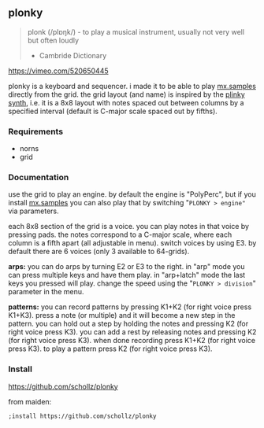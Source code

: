## plonky

> plonk (/plɒŋk/) - to play a musical instrument, usually not very well but often loudly
> - Cambride Dictionary


https://vimeo.com/520650445


plonky is a keyboard and sequencer. i made it to be able to play [mx.samples](https://llllllll.co/t/mx-samples/41400) directly from the grid. the grid layout (and name) is inspired by the [plinky synth](https://www.plinkysynth.com/), i.e. it is a 8x8 layout with notes spaced out between columns by a specified interval (default is C-major scale spaced out by fifths).


### Requirements

- norns
- grid

### Documentation

use the grid to play an engine. by default the engine is "PolyPerc", but if you install [mx.samples](https://llllllll.co/t/mx-samples/41400) you can also play that by switching "`PLONKY > engine"` via parameters.

each 8x8 section of the grid is a voice. you can play notes in that voice by pressing pads. the notes correspond to a C-major scale, where each column is a fifth apart (all adjustable in menu). switch voices by using E3. by default there are 6 voices (only 3 available to 64-grids).

**arps:** you can do arps by turning E2 or E3 to the right. in "arp" mode you can press multiple keys and have them play. in "arp+latch" mode the last keys you pressed will play. change the speed using the "`PLONKY > division`" parameter in the menu.

**patterns:** you can record patterns by pressing K1+K2 (for right voice press K1+K3). press a note (or multiple) and it will become a new step in the pattern. you can hold out a step by holding the notes and pressing K2 (for right voice press K3). you can add a rest by releasing notes and pressing K2 (for right voice press K3). when done recording press K1+K2 (for right voice press K3). to play a pattern press K2 (for right voice press K3).


### Install

https://github.com/schollz/plonky

from maiden:

```
;install https://github.com/schollz/plonky
```

